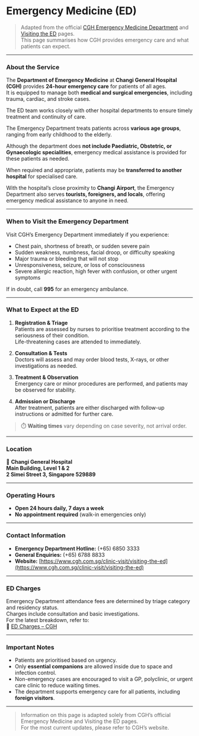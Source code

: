 # Emergency Medicine (ED)

> Adapted from the official [CGH Emergency Medicine Department](https://www.cgh.com.sg/our-specialties/emergency-medicine) and 
> [Visiting the ED](https://www.cgh.com.sg/clinic-visit/visiting-the-ed) pages.  
> This page summarises how CGH provides emergency care and what patients can expect.

---

### About the Service
The **Department of Emergency Medicine** at **Changi General Hospital (CGH)** provides **24-hour emergency care** for patients of all ages.  
It is equipped to manage both **medical and surgical emergencies**, including trauma, cardiac, and stroke cases.  

The ED team works closely with other hospital departments to ensure timely treatment and continuity of care.

The Emergency Department treats patients across **various age groups**, ranging from early childhood to the elderly. 

Although the department does **not include Paediatric, Obstetric, or Gynaecologic specialities**, emergency medical assistance is provided for these patients as needed.  

When required and appropriate, patients may be **transferred to another hospital** for specialised care.

With the hospital’s close proximity to **Changi Airport**, the Emergency Department also serves **tourists, foreigners, and locals**, offering emergency medical assistance to anyone in need.

---

### When to Visit the Emergency Department
Visit CGH’s Emergency Department immediately if you experience:
- Chest pain, shortness of breath, or sudden severe pain  
- Sudden weakness, numbness, facial droop, or difficulty speaking  
- Major trauma or bleeding that will not stop  
- Unresponsiveness, seizure, or loss of consciousness  
- Severe allergic reaction, high fever with confusion, or other urgent symptoms  

If in doubt, call **995** for an emergency ambulance.

---

### What to Expect at the ED
1. **Registration & Triage**  
   Patients are assessed by nurses to prioritise treatment according to the seriousness of their condition.  
   Life-threatening cases are attended to immediately.  

2. **Consultation & Tests**  
   Doctors will assess and may order blood tests, X-rays, or other investigations as needed.  

3. **Treatment & Observation**  
   Emergency care or minor procedures are performed, and patients may be observed for stability.  

4. **Admission or Discharge**  
   After treatment, patients are either discharged with follow-up instructions or admitted for further care.

> ⏱️ **Waiting times** vary depending on case severity, not arrival order.

---

### Location
📍 **Changi General Hospital**  
**Main Building, Level 1 & 2**  
**2 Simei Street 3, Singapore 529889**

---

### Operating Hours
- **Open 24 hours daily, 7 days a week**  
- **No appointment required** (walk-in emergencies only)

---

### Contact Information
- **Emergency Department Hotline:** (+65) 6850 3333  
- **General Enquiries:** (+65) 6788 8833  
- **Website:** [https://www.cgh.com.sg/clinic-visit/visiting-the-ed](https://www.cgh.com.sg/clinic-visit/visiting-the-ed)

---

### ED Charges
Emergency Department attendance fees are determined by triage category and residency status.  
Charges include consultation and basic investigations.  
For the latest breakdown, refer to:  
🔗 [ED Charges – CGH](https://www.cgh.com.sg/clinic-visit/ed-charges)

---

### Important Notes
- Patients are prioritised based on urgency.  
- Only **essential companions** are allowed inside due to space and infection control.  
- Non-emergency cases are encouraged to visit a GP, polyclinic, or urgent care clinic to reduce waiting times.  
- The department supports emergency care for all patients, including **foreign visitors**.

---

> Information on this page is adapted solely from CGH’s official Emergency Medicine and Visiting the ED pages.  
> For the most current updates, please refer to CGH’s website.

